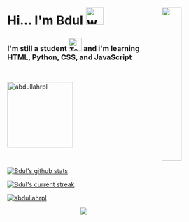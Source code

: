 # Hi... I'm Bdul  <img src="https://user-images.githubusercontent.com/72663882/171687151-bb31c996-c9d2-49c8-b593-734946893b23.gif" alt="waving hand gif" aria-hidden="true" width="40" /><img align="right" src="https://user-images.githubusercontent.com/65187002/144930161-2f783401-8d27-4fdf-a2f7-cc0ba32f1f1f.gif" width="30%" style="display:inline;">

<h3 align="left">I'm still a student  <img src="https://raw.githubusercontent.com/Tarikul-Islam-Anik/Animated-Fluent-Emojis/master/Emojis/People/Technologist.png" alt="Technologist" width="30" height="30" />  and i'm learning HTML, Python, CSS, and JavaScript</h3>

</br>
<p align="left"> <img src="https://komarev.com/ghpvc/?username=abdullahrpl&label=Visitors&color=2eff7e&style=flat" alt="abdullahrpl" width="150" /> </p>
</br>

[![Bdul's github stats](https://bad-apple-github-readme.vercel.app/api?username=abdullahrpl&show_icons=true&count_private=true&line_height=20&icon_color=00b3ff&theme=blue-green&title_color=00b3ff)](#)
</br>

[![Bdul's current streak](https://streak-stats.demolab.com/?user=abdullahrpl&count_private=true&theme=blue-green&title_color=00b3ff)](#)
<p align="left"> <a href="https://github.com/ryo-ma/github-profile-trophy"><img src="https://github-profile-trophy.vercel.app/?username=abdullahrpl" alt="abdullahrpl" /></a> </p>

<p width="500" align="center">
     <img src="https://capsule-render.vercel.app/api?type=waving&color=gradient&height=100&section=footer"/>
</p>
